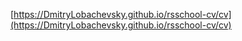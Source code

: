 [https://DmitryLobachevsky.github.io/rsschool-cv/cv](https://DmitryLobachevsky.github.io/rsschool-cv/cv)
